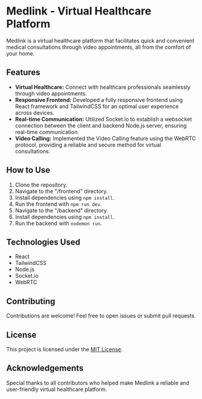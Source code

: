 # Medlink - Virtual Healthcare Platform

Medlink is a virtual healthcare platform that facilitates quick and convenient medical consultations through video appointments, all from the comfort of your home.

## Features
- **Virtual Healthcare:** Connect with healthcare professionals seamlessly through video appointments.
- **Responsive Frontend:** Developed a fully responsive frontend using React framework and TailwindCSS for an optimal user experience across devices.
- **Real-time Communication:** Utilized Socket.io to establish a websocket connection between the client and backend Node.js server, ensuring real-time communication.
- **Video Calling:** Implemented the Video Calling feature using the WebRTC protocol, providing a reliable and secure method for virtual consultations.

## How to Use
1. Clone the repository.
2. Navigate to the "/frontend" directory.
3. Install dependencies using `npm install`.
4. Run the frontend with `npm run dev`.
5. Navigate to the "/backend" directory.
6. Install dependencies using `npm install`.
7. Run the backend with `nodemon run`.

## Technologies Used
- React
- TailwindCSS
- Node.js
- Socket.io
- WebRTC

## Contributing
Contributions are welcome! Feel free to open issues or submit pull requests.

## License
This project is licensed under the [MIT License](LICENSE).

## Acknowledgements
Special thanks to all contributors who helped make Medlink a reliable and user-friendly virtual healthcare platform.
